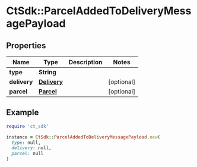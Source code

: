 # CtSdk::ParcelAddedToDeliveryMessagePayload

## Properties

| Name | Type | Description | Notes |
| ---- | ---- | ----------- | ----- |
| **type** | **String** |  |  |
| **delivery** | [**Delivery**](Delivery.md) |  | [optional] |
| **parcel** | [**Parcel**](Parcel.md) |  | [optional] |

## Example

```ruby
require 'ct_sdk'

instance = CtSdk::ParcelAddedToDeliveryMessagePayload.new(
  type: null,
  delivery: null,
  parcel: null
)
```

